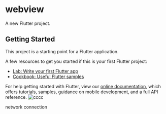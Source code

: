 # webview

A new Flutter project.

## Getting Started

This project is a starting point for a Flutter application.

A few resources to get you started if this is your first Flutter project:

- [Lab: Write your first Flutter app](https://flutter.dev/docs/get-started/codelab)
- [Cookbook: Useful Flutter samples](https://flutter.dev/docs/cookbook)

For help getting started with Flutter, view our
[online documentation](https://flutter.dev/docs), which offers tutorials,
samples, guidance on mobile development, and a full API reference.
 ![cccc](https://github.com/khanswat/FlutterWebViewAndConnection-/assets/49332486/7ba13326-24b1-49e2-8632-8a90f32068c1)

network connection
